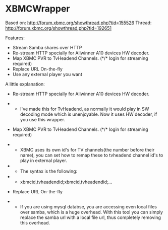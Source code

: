 XBMCWrapper
===========
Based on: http://forum.xbmc.org/showthread.php?tid=155526
Thread: http://forum.xbmc.org/showthread.php?tid=192651

Features:

 - Stream Samba shares over HTTP
 - Re-stream HTTP specially for Allwinner A10 devices HW decoder.
 - Map XBMC PVR to TvHeadend Channels. (\*/\* login for streaming required)
 - Replace URL On-the-fly
 - Use any external player you want

A little explanation:

 - Re-stream HTTP specially for Allwinner A10 devices HW decoder.
 - -  I've made this for TvHeadend, as normally it would play in SW decoding mode which is unenjoyable. Now it uses HW decoder, if you use this wrapper.

 - Map XBMC PVR to TvHeadend Channels. (\*/\* login for streaming required)
 - -  XBMC uses its own id's for TV channels(the number before their name), you can set how to remap these to tvheadend channel id's to play in external player.
 - -  The syntax is the following:
 - -  xbmcid,tvheadendid;xbmcid,tvheadendid;...

 - Replace URL On-the-fly
 - -  If you are using mysql databse, you are accessing even local files over samba, which is a huge overhead. With this tool you can simply replace the samba url with a local file url, thus completely removing this overhead.
